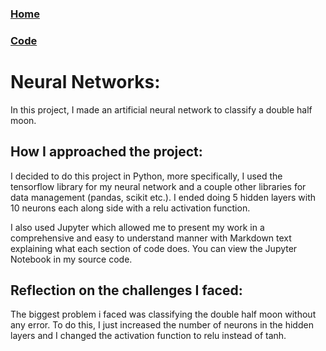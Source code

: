 ### [Home](index.html)

### [Code](https://github.com/mrprokoala/neural-networks)

# Neural Networks:

In this project, I made an artificial neural network to classify a double half moon.

## How I approached the project:

I decided to do this project in Python, more specifically, I used the tensorflow library for my neural network and a
couple other libraries for data management (pandas, scikit etc.). I ended doing 5 hidden layers with 10 neurons each
along side with a relu activation function.

I also used Jupyter which allowed me to present my work in a comprehensive and easy to understand manner with Markdown
text explaining what each section of code does.
You can view the Jupyter Notebook in my source code.

## Reflection on the challenges I faced:

The biggest problem i faced was classifying the double half moon without any error. To do this, I just increased the
number of neurons in the hidden layers and I changed the activation function to relu instead of tanh.
